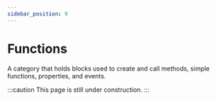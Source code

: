 ```yaml
---
sidebar_position: 9
---
```


# Functions
A category that holds blocks used to create and call methods, simple functions, properties, and events.

:::caution
This page is still under construction.
:::
